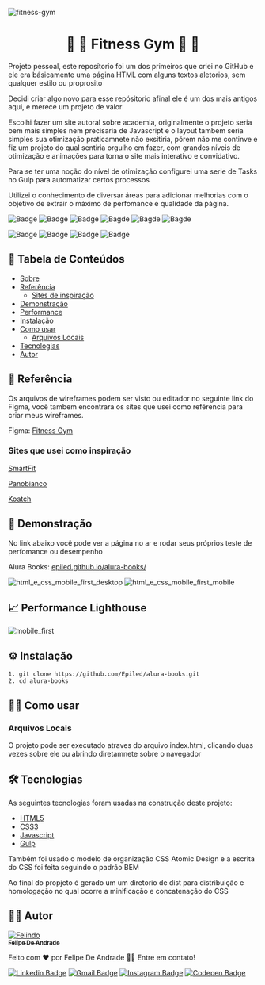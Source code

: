 ![fitness-gym](https://github.com/Epiled/fitness-gym/assets/55258483/06dab758-24e7-447c-8858-6915b724c470)

<h1 align="center" id="sobre"> 🔸 💪 Fitness Gym 🦵 🔸 </h1>

<p>
  Projeto pessoal, este reposítorio foi um dos primeiros que criei no GitHub e ele era básicamente uma página HTML com alguns textos aletorios, sem qualquer estilo ou proprosito
</p>
<p>
  Decidi criar algo novo para esse repósitorio afinal ele é um dos mais antigos aqui, e merece um projeto de valor
</p>
<p>
  Escolhi fazer um site autoral sobre academia, originalmente o projeto seria bem mais simples nem precisaria de Javascript e o layout tambem seria simples sua otimização praticamnete não exsitiria, pórem não me continve e fiz um projeto do qual sentiria orgulho em fazer, com grandes níveis de otimização e animações para torna o site mais interativo e convidativo.
</p>
<p>
  Para se ter uma noção do nível de otimização configurei uma serie de Tasks no Gulp para automatizar certos processos
</p>
<p>
  Utilizei o conhecimento de diversar áreas para adicionar melhorias com o objetivo de extrair o máximo de perfomance e qualidade da página.
</p>

![Badge](https://img.shields.io/github/last-commit/Epiled/fitness-gym?style=for-the-badge)
![Badge](https://img.shields.io/github/languages/code-size/Epiled/fitness-gym?style=for-the-badge)
![Badge](https://img.shields.io/github/languages/count/Epiled/fitness-gym?style=for-the-badge)
![Bagde](https://img.shields.io/badge/repo%20status-Beta-cyan?style=for-the-badge)
![Bagde](https://img.shields.io/github/v/release/Epiled/fitness-gym?style=for-the-badge)
![Bagde](https://img.shields.io/github/license/Epiled/fitness-gym?style=for-the-badge)

![Badge](https://img.shields.io/badge/-HTML5-E34F26?style=for-the-badge&logo=html5&logoColor=white)
![Badge](https://img.shields.io/badge/-CSS3-1572B6?style=for-the-badge&logo=css3&logoColor=white)
![Badge](https://img.shields.io/badge/-JS-F7DF1E?style=for-the-badge&logo=javascript&logoColor=black)
![Badge](https://img.shields.io/badge/-Gulp-CF4647?style=for-the-badge&logo=gulp&logoColor=white)


<h2> 📑 Tabela de Conteúdos </h2>

<!--ts-->
   * [Sobre](#sobre)
   * [Referência](#referencia)
      * [Sites de inspiração](#inspiracao)
   * [Demonstração](#demonstracao)
   * [Performance](#performance)
   * [Instalação](#instalacao)
   * [Como usar](#como-usar)
      * [Arquivos Locais](#arquivos_locais)
   * [Tecnologias](#tecnologias)
   * [Autor](#autor)
<!--te-->

<h2 id="referencia"> 🔖 Referência </h2>
<p>
  Os arquivos de wireframes podem ser visto ou editador no seguinte link do Figma, você tambem encontrara os sites que usei como refêrencia para criar meus wireframes.
<p>
<p>
  Figma: <a target="_blank" href="https://www.figma.com/file/FodXub9KWw9YjUF2Zfl1GZ/Linkdlin-Projeto-%2F-GitHub-Organizar?type=design&node-id=0%3A1&mode=design&t=RONnshCJTvwMx9t2-1">
    Fitness Gym
  </a>
</p>
<h3 id="inspiracao">Sites que usei como inspiração</h3>
<p>
  <a target="_blank" href="https://www.smartfit.com.br/?gclid=Cj0KCQjwjt-oBhDKARIsABVRB0wsnAjS--OiIMrzNjklx9nR3w0rXAZM46lWLefnmjgkCP2UW0fC0EEaApkPEALw_wcB">
    SmartFit
  </a>
</p>
<p>
   <a target="_blank" href="https://www.panobiancoacademia.com.br/">
     Panobianco
   </a>
</p>
<p>
   <a target="_blank" href="https://www.koatch.com/">
     Koatch
   </a>
</p>


<h2 id="demonstracao"> 👀 Demonstração </h2>

<p>No link abaixo você pode ver a página no ar e rodar seus próprios teste de perfomance ou desempenho</p>
<p>Alura Books: <a href="https://epiled.github.io/alura-books/">epiled.github.io/alura-books/</a></p>

![html_e_css_mobile_first_desktop](https://user-images.githubusercontent.com/55258483/178686221-71cee3a8-6b47-4006-afbc-71ab3e001565.gif)
![html_e_css_mobile_first_mobile](https://user-images.githubusercontent.com/55258483/178686235-efd3fcbf-81cb-432a-ba79-e38ba89bdd14.gif)

<h2 id="performance"> 📈 Performance Lighthouse </h2>

![mobile_first](https://user-images.githubusercontent.com/55258483/179240575-f83027c0-5781-4333-a16c-2ba3f89b9a57.png)

<h2 id="instalacao"> ⚙ Instalação </h2>

```
1. git clone https://github.com/Epiled/alura-books.git
2. cd alura-books
```

<h2 id="como-usar"> 👩‍🏫 Como usar </h2>

<h3 id="arquivos_locais">Arquivos Locais</h3>
<p>O projeto pode ser executado atraves do arquivo index.html, clicando duas vezes sobre ele ou abrindo diretamnete sobre o navegador</p>

<h2 id="tecnologias"> 🛠 Tecnologias </h2>

As seguintes tecnologias foram usadas na construção deste projeto:

<ul>
  <li><a href="https://www.w3schools.com/html/default.asp" target="_blank">HTML5</a></li>
  <li><a href="https://www.w3schools.com/css/default.asp" target="_blank">CSS3</a></li>
  <li><a href="https://www.w3schools.com/js/default.asp" target="_blank">Javascript</a></li>
  <li><a href="https://gulpjs.com/" target="_blank">Gulp</a></li>
</ul>

<p>
  Também foi usado o modelo de organização CSS Atomic Design e a escrita do CSS foi feita seguindo o padrão BEM
</p>
<p>
  Ao final do propjeto é gerado um um diretorio de dist para distribuição e homologação no qual ocorre a minificação e concatenação do CSS
</p>

<h2 id="autor"> 👨‍💻 Autor </h2>

<a href="https://github.com/Epiled">

![Felindo](https://user-images.githubusercontent.com/55258483/178338085-2cea8bf2-6d0c-409a-9d0e-23359b7d303e.png)
 <br />
 <sub><b>Felipe De Andrade</b></sub></a>

Feito com ❤️ por Felipe De Andrade 👋🏽 Entre em contato!

[![Linkedin Badge](https://img.shields.io/badge/-Felipe-blue?style=flat-square&logo=Linkedin&logoColor=white&link=https://www.linkedin.com/in/fademendonca/)](https://www.linkedin.com/in/fademendonca/)
[![Gmail Badge](https://img.shields.io/badge/-felipe.deam98@gmail.com-c14438?style=flat-square&logo=Gmail&logoColor=white&link=mailto:felipe.deam98@gmail.com)](mailto:felipe.deam98@gmail.com)
[![Instagram Badge](https://img.shields.io/badge/-Instagram-e4405f?style=flat-square&logo=Instagram&logoColor=white&link=https://www.instagram.com/felipe.deam/)](https://www.instagram.com/felipe.deam/)
[![Codepen Badge](https://img.shields.io/badge/-Codepen-000000?style=flat-square&logo=Codepen&logoColor=white&link=https://codepen.io/epiled)](https://codepen.io/epiled)
